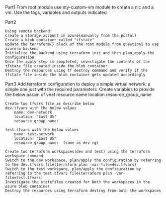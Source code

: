 Part1
    From root module use my-custom-vm module to creata a nic and a vm.
    Use the tags, variables and outputs indicated.

Part2

    Using remote backend:
    Create a storage account in azure(manually from the portal)
    Create a blob container called "tfstate"
    Update the terraform{} block of the root module from question1 to use azurerm backend
    Initialize the backend using terraform init and then plan,apply the configuration
    Once the apply step is completed, investigate the contents of the tfstate file created inside the blob container
    Destroy the resources using tf destroy command and verify if the tfstate file inside the blob container gets updated accordingly

Part3
    Add terraform configuration to deploy a simple virtual network; a simple one just with the required parameters.
    Create variables to provide the below param of vnet resource
        name
        location
        resource_group_name

    Create two tfvars file as describe below
    dev.tfvars with the below values
        name: dev-network
        location: "East US"
        resource_group_name: 

    test.tfvars with the below values
        name: test-network
        location: "East US"
        resource_group_name:  (same as dev rg)

    Create two terraform workspaces(dev and test) using the terraform workspace command
    Switch to the dev workspace, plan/apply the configuration by referring to the dev.tfvars file(terraform plan -var-file=dev.tfvars)
    Switch to the test workspace, plan/apply the configuration by referring to the test.tfvars file(terraform plan -var-file=test.tfvars)
    Investigate the statefiles created for both the workspaces in the azure blob container
    Destroy the resources using terraform destroy from both the workspaces